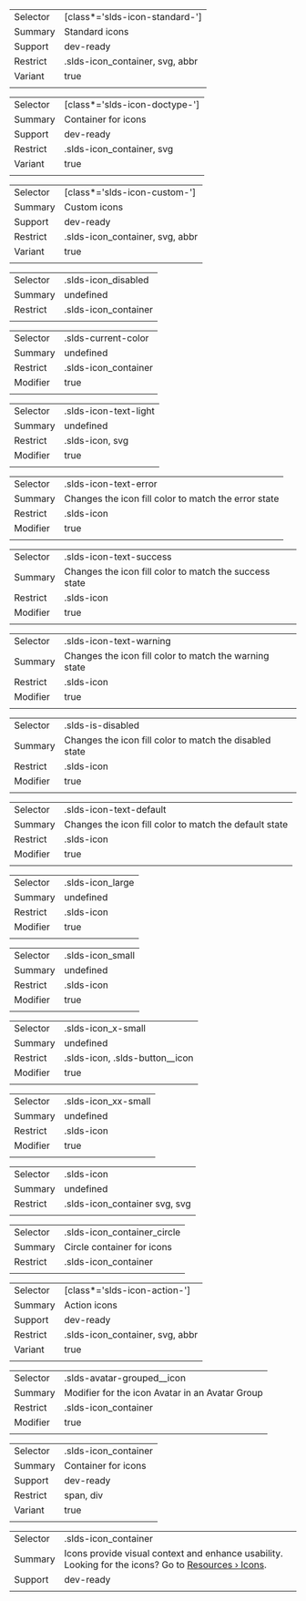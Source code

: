 
|  |  |
|-------|-------|
| Selector | [class*='slds-icon-standard-'] |
| Summary | Standard icons |
| Support | dev-ready |
| Restrict | .slds-icon_container, svg, abbr |
| Variant | true |
|  |  |


|  |  |
|-------|-------|
| Selector | [class*='slds-icon-doctype-'] |
| Summary | Container for icons |
| Support | dev-ready |
| Restrict | .slds-icon_container, svg |
| Variant | true |
|  |  |


|  |  |
|-------|-------|
| Selector | [class*='slds-icon-custom-'] |
| Summary | Custom icons |
| Support | dev-ready |
| Restrict | .slds-icon_container, svg, abbr |
| Variant | true |
|  |  |


|  |  |
|-------|-------|
| Selector | .slds-icon_disabled |
| Summary | undefined |
| Restrict | .slds-icon_container |
|  |  |


|  |  |
|-------|-------|
| Selector | .slds-current-color |
| Summary | undefined |
| Restrict | .slds-icon_container |
| Modifier | true |
|  |  |


|  |  |
|-------|-------|
| Selector | .slds-icon-text-light |
| Summary | undefined |
| Restrict | .slds-icon, svg |
| Modifier | true |
|  |  |


|  |  |
|-------|-------|
| Selector | .slds-icon-text-error |
| Summary | Changes the icon fill color to match the error state |
| Restrict | .slds-icon |
| Modifier | true |
|  |  |


|  |  |
|-------|-------|
| Selector | .slds-icon-text-success |
| Summary | Changes the icon fill color to match the success state |
| Restrict | .slds-icon |
| Modifier | true |
|  |  |


|  |  |
|-------|-------|
| Selector | .slds-icon-text-warning |
| Summary | Changes the icon fill color to match the warning state |
| Restrict | .slds-icon |
| Modifier | true |
|  |  |


|  |  |
|-------|-------|
| Selector | .slds-is-disabled |
| Summary | Changes the icon fill color to match the disabled state |
| Restrict | .slds-icon |
| Modifier | true |
|  |  |


|  |  |
|-------|-------|
| Selector | .slds-icon-text-default |
| Summary | Changes the icon fill color to match the default state |
| Restrict | .slds-icon |
| Modifier | true |
|  |  |


|  |  |
|-------|-------|
| Selector | .slds-icon_large |
| Summary | undefined |
| Restrict | .slds-icon |
| Modifier | true |
|  |  |


|  |  |
|-------|-------|
| Selector | .slds-icon_small |
| Summary | undefined |
| Restrict | .slds-icon |
| Modifier | true |
|  |  |


|  |  |
|-------|-------|
| Selector | .slds-icon_x-small |
| Summary | undefined |
| Restrict | .slds-icon, .slds-button__icon |
| Modifier | true |
|  |  |


|  |  |
|-------|-------|
| Selector | .slds-icon_xx-small |
| Summary | undefined |
| Restrict | .slds-icon |
| Modifier | true |
|  |  |


|  |  |
|-------|-------|
| Selector | .slds-icon |
| Summary | undefined |
| Restrict | .slds-icon_container svg, svg |
|  |  |


|  |  |
|-------|-------|
| Selector | .slds-icon_container_circle |
| Summary | Circle container for icons |
| Restrict | .slds-icon_container |
|  |  |


|  |  |
|-------|-------|
| Selector | [class*='slds-icon-action-'] |
| Summary | Action icons |
| Support | dev-ready |
| Restrict | .slds-icon_container, svg, abbr |
| Variant | true |
|  |  |


|  |  |
|-------|-------|
| Selector | .slds-avatar-grouped__icon |
| Summary | Modifier for the icon Avatar in an Avatar Group |
| Restrict | .slds-icon_container |
| Modifier | true |
|  |  |


|  |  |
|-------|-------|
| Selector | .slds-icon_container |
| Summary | Container for icons |
| Support | dev-ready |
| Restrict | span, div |
| Variant | true |
|  |  |


|  |  |
|-------|-------|
| Selector | .slds-icon_container |
| Summary | Icons provide visual context and enhance usability. Looking for the icons? Go to [Resources › Icons](/icons/). |
| Support | dev-ready |
|  |  |

